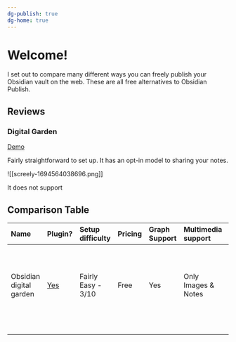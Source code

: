 ```yaml
---
dg-publish: true
dg-home: true
---
```

# Welcome! 

I set out to compare many different ways you can freely publish your Obsidian vault on the web. These are all free alternatives to Obsidian Publish.

## Reviews

### Digital Garden

[Demo](https://dg.phooey.foo/)

Fairly straightforward to set up. It has an opt-in model to sharing your notes.

![[screely-1694564038696.png]]

It does not support 


## Comparison Table

| Name                    | Plugin?                                                     | Setup difficulty   | Pricing | Graph Support | Multimedia support      | Folder navigation | Notes                                                                                                             |
|:----------------------- |:----------------------------------------------------------- |:------------------ |:------- |:------------- |:----------------------- |:----------------- |:----------------------------------------------------------------------------------------------------------------- |
| Obsidian digital garden | [Yes](https://github.com/oleeskild/obsidian-digital-garden) | Fairly Easy - 3/10 | Free    | Yes           | Only Images &amp; Notes | Yes               | One of the more popular plugins. Biggest thing lacking is multimedia support.&nbsp; |
|                         |                                                             |                    |         |               |                         |                   |                                                                                                                   |
|                         |                                                             |                    |         |               |                         |                   |                                                                                                                   |
|                         |                                                             |                    |         |               |                         |                   |                                                                                                                   |

